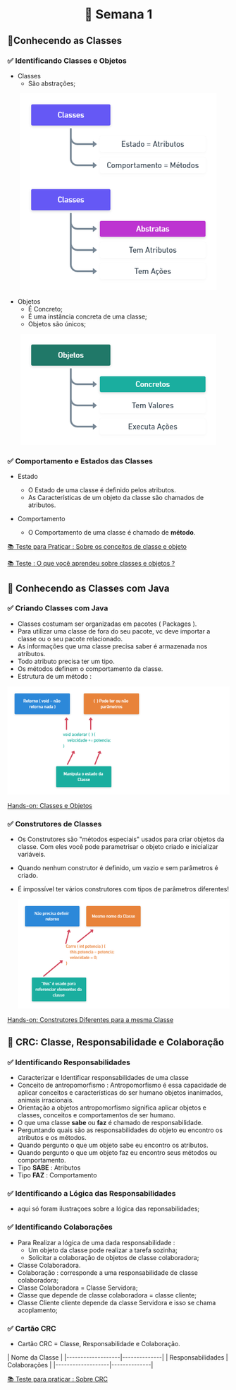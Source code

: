 <div align="center">
  <h1>📅 Semana 1</h1>
</div>
 
<h2>📝Conhecendo as Classes</h2>

<h3>✅ Identificando Classes e Objetos</h3>

* Classes 
  * São abstrações;
  
<div align="center">
  <img src="../Assets/Classes2.png"> 
</div>

* Objetos
  * É Concreto;
  * É uma instância concreta de uma classe;
  * Objetos são únicos;

<div align="center">
  <img src="../Assets/Objetos.png"> 
</div>

<h3>✅ Comportamento e Estados das Classes</h3>

* Estado
  * O Estado de uma classe é definido pelos atributos. 
  * As Características de um objeto da classe são chamados de atributos. 

* Comportamento
  * O Comportamento de uma classe é chamado de **método**.

<a href="https://github.com/brunoemferreira/ita-orientacao-a-objetos-com-java/blob/main/Semana1/TestesParaPraticar.md" >📚 Teste para Praticar : Sobre os conceitos de classe e objeto</a>

<a href="https://github.com/brunoemferreira/ita-orientacao-a-objetos-com-java/blob/main/Semana1/Testes.md" >📚 Teste : O que você aprendeu sobre classes e objetos ?</a>

</hr>

<h2>📝 Conhecendo as Classes com Java</h2>

<h3>✅ Criando Classes com Java</h3>

* Classes costumam ser organizadas em pacotes ( Packages ).
* Para utilizar uma classe de fora do seu pacote, vc deve importar a classe ou o seu pacote relacionado.
* As informações que uma classe precisa saber é armazenada nos atributos.
* Todo atributo precisa ter um tipo.
* Os métodos definem o comportamento da classe.
* Estrutura de um método : 
 
 <div align="center">
    <img src="../Assets/metodos.png"> 
  </div>

<a href="https://github.com/brunoemferreira/ita-orientacao-a-objetos-com-java/tree/main/Fontes/Carros" >Hands-on: Classes e Objetos</a>

<h3>✅ Construtores de Classes</h3>

* Os Construtores são "métodos especiais" usados para criar objetos da classe. Com eles você pode parametrisar o objeto criado e inicializar variáveis.
* Quando nenhum construtor é definido, um vazio e sem parâmetros é criado.
* É impossível ter vários construtores com tipos de parâmetros diferentes!

  <div align="center">
    <img src="../Assets/construtores.png"> 
  </div>

<a href="https://github.com/brunoemferreira/ita-orientacao-a-objetos-com-java/tree/main/Fontes/Comercio" >Hands-on: Construtores Diferentes para a mesma Classe</a>


<h2>📝 CRC: Classe, Responsabilidade e Colaboração</h2>

<h3>✅ Identificando Responsabilidades</h3>

* Caracterizar e Identificar responsabilidades de uma classe
* Conceito de antropomorfismo : Antropomorfismo é essa capacidade de aplicar conceitos e características do ser humano objetos inanimados, animais irracionais.
* Orientação a objetos antropomorfismo significa aplicar objetos e classes, conceitos e comportamentos de ser humano.
* O que uma classe **sabe** ou **faz** é chamado de responsabilidade.
* Perguntando quais são as responsabilidades do objeto eu encontro os atributos e os métodos.
* Quando pergunto o que um objeto sabe eu encontro os atributos.
* Quando pergunto o que um objeto faz eu encontro seus métodos ou comportamento.
* Tipo **SABE** : Atributos 
* Tipo **FAZ** : Comportamento 

<h3>✅ Identificando a Lógica das Responsabilidades</h3>

* aqui só foram ilustraçoes sobre a lógica das reponsabilidades; 

<h3>✅ Identificando Colaborações</h3>

* Para Realizar a lógica de uma dada responsabilidade : 
  * Um objeto da classe pode realizar a tarefa sozinha;
  * Solicitar a colaboração de objetos de classe colaboradora;
* Classe Colaboradora.
* Colaboração : corresponde a uma responsabilidade de classe colaboradora;
* Classe Colaboradora = Classe Servidora;
* Classe que depende de classe colaboradora = classe cliente;  
* Classe Cliente cliente depende da classe Servidora e isso se chama acoplamento;

<h3>✅ Cartão CRC</h3>

* Cartão CRC = Classe, Responsabilidade e Colaboração.

| Nome da Classe                   |
|-------------------|--------------|
| Responsabilidades | Colaborações |
|-------------------|--------------|



<a href="https://github.com/brunoemferreira/ita-orientacao-a-objetos-com-java/blob/main/Semana1/Testes.md" >📚 Teste para praticar : Sobre CRC</a>
</hr>

